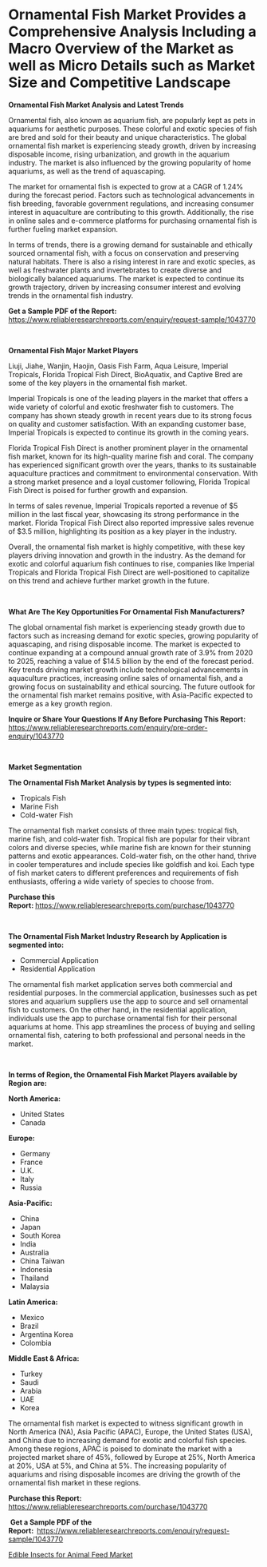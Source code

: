 <p><h1>Ornamental Fish Market Provides a Comprehensive Analysis Including a Macro Overview of the Market as well as Micro Details such as Market Size and Competitive Landscape</h1></p><p><strong>Ornamental Fish Market Analysis and Latest Trends</strong></p>
<p><p>Ornamental fish, also known as aquarium fish, are popularly kept as pets in aquariums for aesthetic purposes. These colorful and exotic species of fish are bred and sold for their beauty and unique characteristics. The global ornamental fish market is experiencing steady growth, driven by increasing disposable income, rising urbanization, and growth in the aquarium industry. The market is also influenced by the growing popularity of home aquariums, as well as the trend of aquascaping.</p><p>The market for ornamental fish is expected to grow at a CAGR of 1.24% during the forecast period. Factors such as technological advancements in fish breeding, favorable government regulations, and increasing consumer interest in aquaculture are contributing to this growth. Additionally, the rise in online sales and e-commerce platforms for purchasing ornamental fish is further fueling market expansion.</p><p>In terms of trends, there is a growing demand for sustainable and ethically sourced ornamental fish, with a focus on conservation and preserving natural habitats. There is also a rising interest in rare and exotic species, as well as freshwater plants and invertebrates to create diverse and biologically balanced aquariums. The market is expected to continue its growth trajectory, driven by increasing consumer interest and evolving trends in the ornamental fish industry.</p></p>
<p><strong>Get a Sample PDF of the Report:&nbsp;</strong> <a href="https://www.reliableresearchreports.com/enquiry/request-sample/1043770">https://www.reliableresearchreports.com/enquiry/request-sample/1043770</a></p>
<p>&nbsp;</p>
<p><strong>Ornamental Fish Major Market Players</strong></p>
<p><p>Liuji, Jiahe, Wanjin, Haojin, Oasis Fish Farm, Aqua Leisure, Imperial Tropicals, Florida Tropical Fish Direct, BioAquatix, and Captive Bred are some of the key players in the ornamental fish market. </p><p>Imperial Tropicals is one of the leading players in the market that offers a wide variety of colorful and exotic freshwater fish to customers. The company has shown steady growth in recent years due to its strong focus on quality and customer satisfaction. With an expanding customer base, Imperial Tropicals is expected to continue its growth in the coming years.</p><p>Florida Tropical Fish Direct is another prominent player in the ornamental fish market, known for its high-quality marine fish and coral. The company has experienced significant growth over the years, thanks to its sustainable aquaculture practices and commitment to environmental conservation. With a strong market presence and a loyal customer following, Florida Tropical Fish Direct is poised for further growth and expansion.</p><p>In terms of sales revenue, Imperial Tropicals reported a revenue of $5 million in the last fiscal year, showcasing its strong performance in the market. Florida Tropical Fish Direct also reported impressive sales revenue of $3.5 million, highlighting its position as a key player in the industry.</p><p>Overall, the ornamental fish market is highly competitive, with these key players driving innovation and growth in the industry. As the demand for exotic and colorful aquarium fish continues to rise, companies like Imperial Tropicals and Florida Tropical Fish Direct are well-positioned to capitalize on this trend and achieve further market growth in the future.</p></p>
<p>&nbsp;</p>
<p><strong>What Are The Key Opportunities For Ornamental Fish Manufacturers?</strong></p>
<p><p>The global ornamental fish market is experiencing steady growth due to factors such as increasing demand for exotic species, growing popularity of aquascaping, and rising disposable income. The market is expected to continue expanding at a compound annual growth rate of 3.9% from 2020 to 2025, reaching a value of $14.5 billion by the end of the forecast period. Key trends driving market growth include technological advancements in aquaculture practices, increasing online sales of ornamental fish, and a growing focus on sustainability and ethical sourcing. The future outlook for the ornamental fish market remains positive, with Asia-Pacific expected to emerge as a key growth region.</p></p>
<p><strong>Inquire or Share Your Questions If Any Before Purchasing This Report:</strong> <a href="https://www.reliableresearchreports.com/enquiry/pre-order-enquiry/1043770">https://www.reliableresearchreports.com/enquiry/pre-order-enquiry/1043770</a></p>
<p>&nbsp;</p>
<p><strong>Market Segmentation</strong></p>
<p><strong>The Ornamental Fish Market Analysis by types is segmented into:</strong></p>
<p><ul><li>Tropicals Fish</li><li>Marine Fish</li><li>Cold-water Fish</li></ul></p>
<p><p>The ornamental fish market consists of three main types: tropical fish, marine fish, and cold-water fish. Tropical fish are popular for their vibrant colors and diverse species, while marine fish are known for their stunning patterns and exotic appearances. Cold-water fish, on the other hand, thrive in cooler temperatures and include species like goldfish and koi. Each type of fish market caters to different preferences and requirements of fish enthusiasts, offering a wide variety of species to choose from.</p></p>
<p><strong>Purchase this Report:&nbsp;</strong><a href="https://www.reliableresearchreports.com/purchase/1043770">https://www.reliableresearchreports.com/purchase/1043770</a></p>
<p>&nbsp;</p>
<p><strong>The Ornamental Fish Market Industry Research by Application is segmented into:</strong></p>
<p><ul><li>Commercial Application</li><li>Residential Application</li></ul></p>
<p><p>The ornamental fish market application serves both commercial and residential purposes. In the commercial application, businesses such as pet stores and aquarium suppliers use the app to source and sell ornamental fish to customers. On the other hand, in the residential application, individuals use the app to purchase ornamental fish for their personal aquariums at home. This app streamlines the process of buying and selling ornamental fish, catering to both professional and personal needs in the market.</p></p>
<p>&nbsp;</p>
<p><strong>In terms of Region, the Ornamental Fish Market Players available by Region are:</strong></p>
<p>
    <p> <strong> North America: </strong>
        <ul>
            <li>United States</li>
            <li>Canada</li>
        </ul>
        </p> 
    <p> <strong> Europe: </strong>
        <ul>
            <li>Germany</li>
            <li>France</li>
            <li>U.K.</li>
            <li>Italy</li>
            <li>Russia</li>
        </ul>
        </p> 
    <p> <strong> Asia-Pacific: </strong>
        <ul>
            <li>China</li>
            <li>Japan</li>
            <li>South Korea</li>
            <li>India</li>
            <li>Australia</li>
            <li>China Taiwan</li>
            <li>Indonesia</li>
            <li>Thailand</li>
            <li>Malaysia</li>
        </ul>
        </p> 
    <p> <strong> Latin America: </strong>
        <ul>
            <li>Mexico</li>
            <li>Brazil</li>
            <li>Argentina Korea</li>
            <li>Colombia</li>
        </ul>
        </p> 
    <p> <strong> Middle East & Africa: </strong>
        <ul>
            <li>Turkey</li>
            <li>Saudi</li>
            <li>Arabia</li>
            <li>UAE</li>
            <li>Korea</li>
        </ul>
    </p>
    </p>
<p><p>The ornamental fish market is expected to witness significant growth in North America (NA), Asia Pacific (APAC), Europe, the United States (USA), and China due to increasing demand for exotic and colorful fish species. Among these regions, APAC is poised to dominate the market with a projected market share of 45%, followed by Europe at 25%, North America at 20%, USA at 5%, and China at 5%. The increasing popularity of aquariums and rising disposable incomes are driving the growth of the ornamental fish market in these regions.</p></p>
<p><strong>Purchase this Report: </strong><a href="https://www.reliableresearchreports.com/purchase/1043770">https://www.reliableresearchreports.com/purchase/1043770</a></p>
<p>&nbsp;<strong>Get a Sample PDF of the Report:&nbsp;&nbsp;</strong><a href="https://www.reliableresearchreports.com/enquiry/request-sample/1043770">https://www.reliableresearchreports.com/enquiry/request-sample/1043770</a></p>
<p><strong></strong></p>
<p><p><a href="https://scarlet-rocket-c63.notion.site/Edible-Insects-for-Animal-Feed-Market-Insights-Market-Players-and-Forecast-Till-2031-be2a8b0006f8415ca6d57ada2342e748">Edible Insects for Animal Feed Market</a></p></p>
